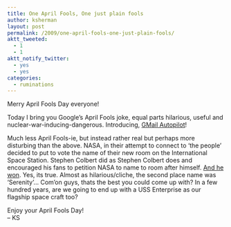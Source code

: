 ```yaml
---
title: One April Fools, One just plain fools
author: ksherman
layout: post
permalink: /2009/one-april-fools-one-just-plain-fools/
aktt_tweeted:
  - 1
  - 1
aktt_notify_twitter:
  - yes
  - yes
categories:
  - ruminations
---
```

Merry April Fools Day everyone!

Today I bring you Google&#8217;s April Fools joke, equal parts hilarious, useful and nuclear-war-inducing-dangerous. Introducing, <a href="http://mail.google.com/mail/help/autopilot/index.html" target="_blank">GMail Autopilot</a>!

Much less April Fools-ie, but instead rather real but perhaps more disturbing than the above. NASA, in their attempt to connect to &#8216;the people&#8217; decided to put to vote the name of their new room on the International Space Station. Stephen Colbert did as Stephen Colbert does and encouraged his fans to petition NASA to name to room after himself. <a href="http://www.msnbc.msn.com/id/29981048/" target="_blank">And he won</a>. Yes, its true. Almost as hilarious/cliche, the second place name was &#8216;Serenity&#8217;&#8230; Com&#8217;on guys, thats the best you could come up with? In a few hundred years, are we going to end up with a USS Enterprise as our flagship space craft too?

Enjoy your April Fools Day!  
&#8211; KS